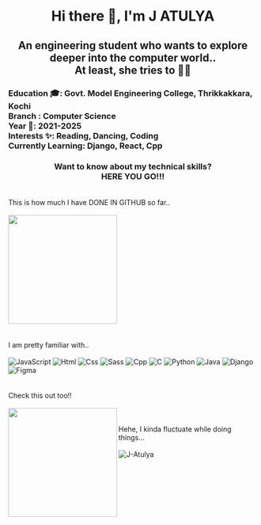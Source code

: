 <h1 align=center> Hi there 👋, I'm J ATULYA</h1>
<h2 align=center> An engineering student who wants to explore deeper into the computer world..<br> At least, she tries to 🙂🙂</h2>

<h3 align=left>
  Education 🎓: Govt. Model Engineering College, Thrikkakkara, Kochi <br>
  Branch : Computer Science<br>
  Year 📅: 2021-2025<br>
  Interests ✨: Reading, Dancing, Coding<br>
  Currently Learning: Django, React, Cpp<br>
</h3>

<h3 align=center> Want to know about my technical skills? <br> HERE YOU GO!!!</h3><br>

<div display=flex>
  This is how much I have DONE IN GITHUB so far..<br><br>
  <img height=220px src="https://github-readme-stats.vercel.app/api?username=jatulya&show_icons=true&theme=tokyonight"/>
  <br><br><br>
  <!-- these stat links are copied from github-readme-stats provided by anuraghazra-->
  I am pretty familiar with..<br><br>
  <div>
    <img src="https://img.shields.io/badge/javascript-%23323330.svg?style=for-the-badge&logo=javascript&logoColor=%23F7DF1E" alt="JavaScript" />
    <img src="https://img.shields.io/badge/html5-%23E34F26.svg?style=for-the-badge&logo=html5&logoColor=white" alt="Html" />
    <img src="https://img.shields.io/badge/css3-%231572B6.svg?style=for-the-badge&logo=css3&logoColor=white" alt="Css" />
    <img src="https://img.shields.io/badge/SASS-hotpink.svg?style=for-the-badge&logo=SASS&logoColor=white" alt="Sass"/>
    <img src="https://img.shields.io/badge/c++-%2300599C.svg?style=for-the-badge&logo=c%2B%2B&logoColor=white" alt="Cpp" />
    <img src="https://img.shields.io/badge/c-%2300599C.svg?style=for-the-badge&logo=c&logoColor=white" alt="C" />
    <img src="https://img.shields.io/badge/python-3670A0?style=for-the-badge&logo=python&logoColor=ffdd54" alt="Python" />    
    <img src="https://img.shields.io/badge/java-%23ED8B00.svg?style=for-the-badge&logo=openjdk&logoColor=white" alt="Java" />
    <img src="https://img.shields.io/badge/django-%23092E20.svg?style=for-the-badge&logo=django&logoColor=white" alt="Django"/>
    <img src="https://img.shields.io/badge/figma-%23F24E1E.svg?style=for-the-badge&logo=figma&logoColor=white" alt="Figma" />
  </div>
  <br><br>
  <div display=grid >
   <div>
     Check this out too!!<br><br>
    <img height=220px align=left src="https://github-readme-stats.vercel.app/api/top-langs/?username=jatulya&layout=donut"/>
   </div>
  <br><br>
 <div>
   Hehe, I kinda fluctuate while doing things...<br><br>
 <img align="center" src="https://github-readme-streak-stats.herokuapp.com/?user=jatulya&" alt="J-Atulya" />
  </div></div>
 

